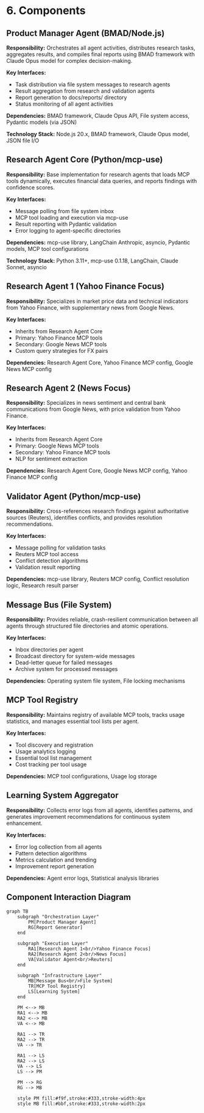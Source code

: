 # 6. Components

## Product Manager Agent (BMAD/Node.js)

**Responsibility:** Orchestrates all agent activities, distributes research tasks, aggregates results, and compiles final reports using BMAD framework with Claude Opus model for complex decision-making.

**Key Interfaces:**
- Task distribution via file system messages to research agents
- Result aggregation from research and validation agents
- Report generation to docs/reports/ directory
- Status monitoring of all agent activities

**Dependencies:** BMAD framework, Claude Opus API, File system access, Pydantic models (via JSON)

**Technology Stack:** Node.js 20.x, BMAD framework, Claude Opus model, JSON file I/O

## Research Agent Core (Python/mcp-use)

**Responsibility:** Base implementation for research agents that loads MCP tools dynamically, executes financial data queries, and reports findings with confidence scores.

**Key Interfaces:**
- Message polling from file system inbox
- MCP tool loading and execution via mcp-use
- Result reporting with Pydantic validation
- Error logging to agent-specific directories

**Dependencies:** mcp-use library, LangChain Anthropic, asyncio, Pydantic models, MCP tool configurations

**Technology Stack:** Python 3.11+, mcp-use 0.1.18, LangChain, Claude Sonnet, asyncio

## Research Agent 1 (Yahoo Finance Focus)

**Responsibility:** Specializes in market price data and technical indicators from Yahoo Finance, with supplementary news from Google News.

**Key Interfaces:**
- Inherits from Research Agent Core
- Primary: Yahoo Finance MCP tools
- Secondary: Google News MCP tools
- Custom query strategies for FX pairs

**Dependencies:** Research Agent Core, Yahoo Finance MCP config, Google News MCP config

## Research Agent 2 (News Focus)

**Responsibility:** Specializes in news sentiment and central bank communications from Google News, with price validation from Yahoo Finance.

**Key Interfaces:**
- Inherits from Research Agent Core
- Primary: Google News MCP tools
- Secondary: Yahoo Finance MCP tools
- NLP for sentiment extraction

**Dependencies:** Research Agent Core, Google News MCP config, Yahoo Finance MCP config

## Validator Agent (Python/mcp-use)

**Responsibility:** Cross-references research findings against authoritative sources (Reuters), identifies conflicts, and provides resolution recommendations.

**Key Interfaces:**
- Message polling for validation tasks
- Reuters MCP tool access
- Conflict detection algorithms
- Validation result reporting

**Dependencies:** mcp-use library, Reuters MCP config, Conflict resolution logic, Research result parser

## Message Bus (File System)

**Responsibility:** Provides reliable, crash-resilient communication between all agents through structured file directories and atomic operations.

**Key Interfaces:**
- Inbox directories per agent
- Broadcast directory for system-wide messages
- Dead-letter queue for failed messages
- Archive system for processed messages

**Dependencies:** Operating system file system, File locking mechanisms

## MCP Tool Registry

**Responsibility:** Maintains registry of available MCP tools, tracks usage statistics, and manages essential tool lists per agent.

**Key Interfaces:**
- Tool discovery and registration
- Usage analytics logging
- Essential tool list management
- Cost tracking per tool usage

**Dependencies:** MCP tool configurations, Usage log storage

## Learning System Aggregator

**Responsibility:** Collects error logs from all agents, identifies patterns, and generates improvement recommendations for continuous system enhancement.

**Key Interfaces:**
- Error log collection from all agents
- Pattern detection algorithms
- Metrics calculation and trending
- Improvement report generation

**Dependencies:** Agent error logs, Statistical analysis libraries

## Component Interaction Diagram

```mermaid
graph TB
    subgraph "Orchestration Layer"
        PM[Product Manager Agent]
        RG[Report Generator]
    end

    subgraph "Execution Layer"
        RA1[Research Agent 1<br/>Yahoo Finance Focus]
        RA2[Research Agent 2<br/>News Focus]
        VA[Validator Agent<br/>Reuters]
    end

    subgraph "Infrastructure Layer"
        MB[Message Bus<br/>File System]
        TR[MCP Tool Registry]
        LS[Learning System]
    end

    PM <--> MB
    RA1 <--> MB
    RA2 <--> MB
    VA <--> MB

    RA1 --> TR
    RA2 --> TR
    VA --> TR

    RA1 --> LS
    RA2 --> LS
    VA --> LS
    LS --> PM

    PM --> RG
    RG --> MB

    style PM fill:#f9f,stroke:#333,stroke-width:4px
    style MB fill:#bbf,stroke:#333,stroke-width:2px
```
